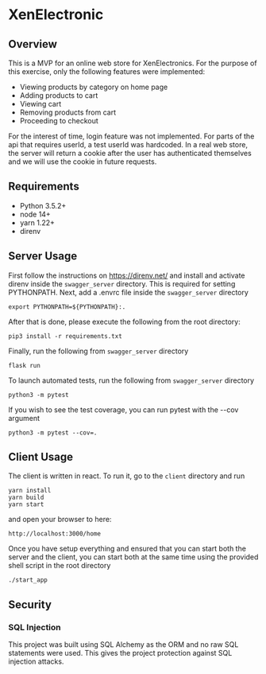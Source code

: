 # XenElectronic
## Overview
This is a MVP for an online web store for XenElectronics. For the purpose of this exercise, only the following features were implemented:

+ Viewing products by category on home page
+ Adding products to cart
+ Viewing cart
+ Removing products from cart
+ Proceeding to checkout

For the interest of time, login feature was not implemented. For parts of the api that requires userId, a test userId was hardcoded. In a real web store, the server will return a cookie after the user has authenticated themselves and we will use the cookie in future requests. 

## Requirements
+ Python 3.5.2+
+ node 14+
+ yarn 1.22+
+ direnv

## Server Usage
First follow the instructions on https://direnv.net/ and install and activate direnv inside the `swagger_server` directory. This is required for setting PYTHONPATH.
Next, add a .envrc file inside the `swagger_server` directory
```
export PYTHONPATH=${PYTHONPATH}:.
```

After that is done, please execute the following from the root directory:
```
pip3 install -r requirements.txt
```

Finally, run the following from `swagger_server` directory
```
flask run
```

To launch automated tests, run the following from `swagger_server` directory
```
python3 -m pytest
```

If you wish to see the test coverage, you can run pytest with the --cov argument
```
python3 -m pytest --cov=.
```

## Client Usage
The client is written in react. To run it, go to the `client` directory and run 
```
yarn install
yarn build
yarn start
```

and open your browser to here:

```
http://localhost:3000/home
```

Once you have setup everything and ensured that you can start both the server and the client, you can start both at the same time using the provided shell script in the root directory
```
./start_app
```

## Security
### SQL Injection
This project was built using SQL Alchemy as the ORM and no raw SQL statements were used. This gives the project protection against SQL injection attacks. 
